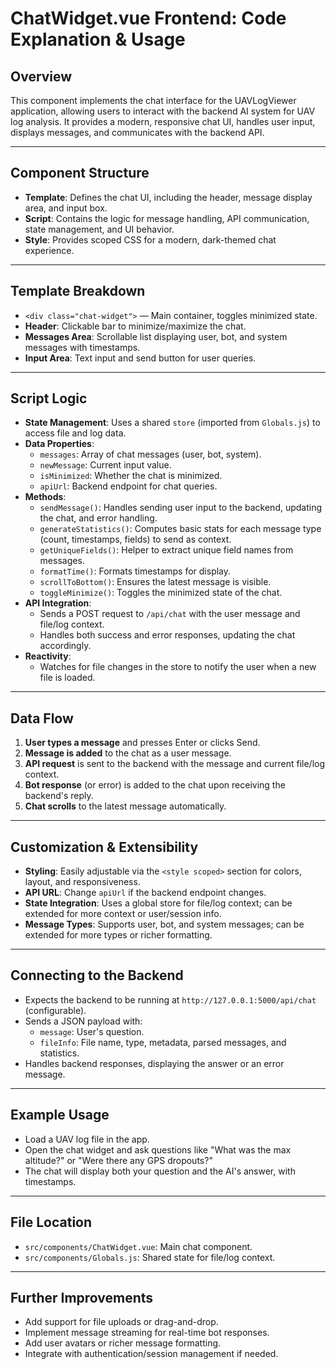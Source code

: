 # ChatWidget.vue Frontend: Code Explanation & Usage

## Overview
This component implements the chat interface for the UAVLogViewer application, allowing users to interact with the backend AI system for UAV log analysis. It provides a modern, responsive chat UI, handles user input, displays messages, and communicates with the backend API.

---

## Component Structure
- **Template**: Defines the chat UI, including the header, message display area, and input box.
- **Script**: Contains the logic for message handling, API communication, state management, and UI behavior.
- **Style**: Provides scoped CSS for a modern, dark-themed chat experience.

---

## Template Breakdown
- `<div class="chat-widget">` — Main container, toggles minimized state.
- **Header**: Clickable bar to minimize/maximize the chat.
- **Messages Area**: Scrollable list displaying user, bot, and system messages with timestamps.
- **Input Area**: Text input and send button for user queries.

---

## Script Logic
- **State Management**: Uses a shared `store` (imported from `Globals.js`) to access file and log data.
- **Data Properties**:
  - `messages`: Array of chat messages (user, bot, system).
  - `newMessage`: Current input value.
  - `isMinimized`: Whether the chat is minimized.
  - `apiUrl`: Backend endpoint for chat queries.
- **Methods**:
  - `sendMessage()`: Handles sending user input to the backend, updating the chat, and error handling.
  - `generateStatistics()`: Computes basic stats for each message type (count, timestamps, fields) to send as context.
  - `getUniqueFields()`: Helper to extract unique field names from messages.
  - `formatTime()`: Formats timestamps for display.
  - `scrollToBottom()`: Ensures the latest message is visible.
  - `toggleMinimize()`: Toggles the minimized state of the chat.
- **API Integration**:
  - Sends a POST request to `/api/chat` with the user message and file/log context.
  - Handles both success and error responses, updating the chat accordingly.
- **Reactivity**:
  - Watches for file changes in the store to notify the user when a new file is loaded.

---

## Data Flow
1. **User types a message** and presses Enter or clicks Send.
2. **Message is added** to the chat as a user message.
3. **API request** is sent to the backend with the message and current file/log context.
4. **Bot response** (or error) is added to the chat upon receiving the backend's reply.
5. **Chat scrolls** to the latest message automatically.

---

## Customization & Extensibility
- **Styling**: Easily adjustable via the `<style scoped>` section for colors, layout, and responsiveness.
- **API URL**: Change `apiUrl` if the backend endpoint changes.
- **State Integration**: Uses a global store for file/log context; can be extended for more context or user/session info.
- **Message Types**: Supports user, bot, and system messages; can be extended for more types or richer formatting.

---

## Connecting to the Backend
- Expects the backend to be running at `http://127.0.0.1:5000/api/chat` (configurable).
- Sends a JSON payload with:
  - `message`: User's question.
  - `fileInfo`: File name, type, metadata, parsed messages, and statistics.
- Handles backend responses, displaying the answer or an error message.

---

## Example Usage
- Load a UAV log file in the app.
- Open the chat widget and ask questions like "What was the max altitude?" or "Were there any GPS dropouts?"
- The chat will display both your question and the AI's answer, with timestamps.

---

## File Location
- `src/components/ChatWidget.vue`: Main chat component.
- `src/components/Globals.js`: Shared state for file/log context.

---

## Further Improvements
- Add support for file uploads or drag-and-drop.
- Implement message streaming for real-time bot responses.
- Add user avatars or richer message formatting.
- Integrate with authentication/session management if needed. 